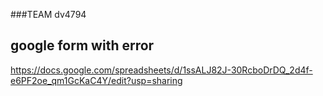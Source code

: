 ###TEAM dv4794

## google form with error
https://docs.google.com/spreadsheets/d/1ssALJ82J-30RcboDrDQ_2d4f-e6PF2oe_qm1GcKaC4Y/edit?usp=sharing
